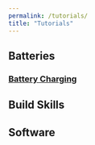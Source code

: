 ```yaml
---
permalink: /tutorials/
title: "Tutorials"
---
```


## Batteries

### [Battery Charging](/tutorials/batteries)

## Build Skills

## Software

